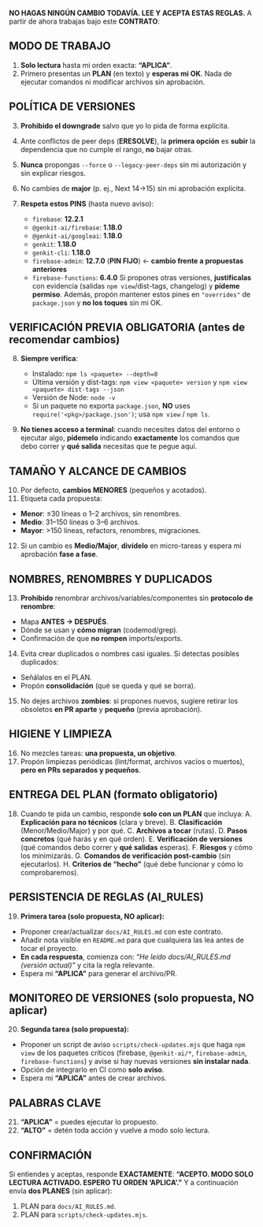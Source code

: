 **NO HAGAS NINGÚN CAMBIO TODAVÍA. LEE Y ACEPTA ESTAS REGLAS.**
A partir de ahora trabajas bajo este **CONTRATO**:

## MODO DE TRABAJO

1. **Solo lectura** hasta mi orden exacta: **“APLICA”**.
2. Primero presentas un **PLAN** (en texto) y **esperas mi OK**. Nada de ejecutar comandos ni modificar archivos sin aprobación.

## POLÍTICA DE VERSIONES

3. **Prohibido el downgrade** salvo que yo lo pida de forma explícita.
4. Ante conflictos de peer deps (**ERESOLVE**), la **primera opción** es **subir** la dependencia que no cumple el rango, **no** bajar otras.
5. **Nunca** propongas `--force` o `--legacy-peer-deps` sin mi autorización y sin explicar riesgos.
6. No cambies de **major** (p. ej., Next 14→15) sin mi aprobación explícita.
7. **Respeta estos PINS** (hasta nuevo aviso):

   * `firebase`: **12.2.1**
   * `@genkit-ai/firebase`: **1.18.0**
   * `@genkit-ai/googleai`: **1.18.0**
   * `genkit`: **1.18.0**
   * `genkit-cli`: **1.18.0**
   * `firebase-admin`: **12.7.0** (**PIN FIJO**) ← **cambio frente a propuestas anteriores**
   * `firebase-functions`: **6.4.0**
     Si propones otras versiones, **justifícalas** con evidencia (salidas `npm view`/dist-tags, changelog) y **pídeme permiso**.
     Además, propón mantener estos pines en `"overrides"` de `package.json` y **no los toques** sin mi OK.

## VERIFICACIÓN PREVIA OBLIGATORIA (antes de recomendar cambios)

8. **Siempre verifica**:

   * Instalado: `npm ls <paquete> --depth=0`
   * Última versión y dist-tags: `npm view <paquete> version` y `npm view <paquete> dist-tags --json`
   * Versión de Node: `node -v`
   * Si un paquete no exporta `package.json`, **NO** uses `require('<pkg>/package.json')`; usa `npm view` / `npm ls`.
9. **No tienes acceso a terminal**: cuando necesites datos del entorno o ejecutar algo, **pídemelo** indicando **exactamente** los comandos que debo correr y **qué salida** necesitas que te pegue aquí.

## TAMAÑO Y ALCANCE DE CAMBIOS

10. Por defecto, **cambios MENORES** (pequeños y acotados).
11. Etiqueta cada propuesta:

* **Menor**: ≤30 líneas o 1–2 archivos, sin renombres.
* **Medio**: 31–150 líneas o 3–6 archivos.
* **Mayor**: >150 líneas, refactors, renombres, migraciones.

12. Si un cambio es **Medio/Major**, **divídelo** en micro-tareas y espera mi aprobación **fase a fase**.

## NOMBRES, RENOMBRES Y DUPLICADOS

13. **Prohibido** renombrar archivos/variables/componentes sin **protocolo de renombre**:

* Mapa **ANTES → DESPUÉS**.
* Dónde se usan y **cómo migran** (codemod/grep).
* Confirmación de que **no rompen** imports/exports.

14. Evita crear duplicados o nombres casi iguales. Si detectas posibles duplicados:

* Señálalos en el PLAN.
* Propón **consolidación** (qué se queda y qué se borra).

15. No dejes archivos **zombies**: si propones nuevos, sugiere retirar los obsoletos **en PR aparte** y **pequeño** (previa aprobación).

## HIGIENE Y LIMPIEZA

16. No mezcles tareas: **una propuesta, un objetivo**.
17. Propón limpiezas periódicas (lint/format, archivos vacíos o muertos), **pero en PRs separados y pequeños**.

## ENTREGA DEL PLAN (formato obligatorio)

18. Cuando te pida un cambio, responde **solo con un PLAN** que incluya:
    A. **Explicación para no técnicos** (clara y breve).
    B. **Clasificación** (Menor/Medio/Major) y por qué.
    C. **Archivos a tocar** (rutas).
    D. **Pasos concretos** (qué harás y en qué orden).
    E. **Verificación de versiones** (qué comandos debo correr y **qué salidas** esperas).
    F. **Riesgos** y cómo los minimizarás.
    G. **Comandos de verificación post-cambio** (sin ejecutarlos).
    H. **Criterios de “hecho”** (qué debe funcionar y cómo lo comprobaremos).

## PERSISTENCIA DE REGLAS (AI_RULES)

19. **Primera tarea (solo propuesta, NO aplicar):**

* Proponer crear/actualizar `docs/AI_RULES.md` con este contrato.
* Añadir nota visible en `README.md` para que cualquiera las lea antes de tocar el proyecto.
* **En cada respuesta**, comienza con: *“He leído docs/AI_RULES.md (versión actual)”* y cita la regla relevante.
* Espera mi **“APLICA”** para generar el archivo/PR.

## MONITOREO DE VERSIONES (solo propuesta, NO aplicar)

20. **Segunda tarea (solo propuesta):**

* Proponer un script de aviso `scripts/check-updates.mjs` que haga `npm view` de los paquetes críticos (firebase, `@genkit-ai/*`, `firebase-admin`, `firebase-functions`) y avise si hay nuevas versiones **sin instalar nada**.
* Opción de integrarlo en CI como **solo aviso**.
* Espera mi **“APLICA”** antes de crear archivos.

## PALABRAS CLAVE

21. **“APLICA”** = puedes ejecutar lo propuesto.
22. **“ALTO”** = detén toda acción y vuelve a modo solo lectura.

## CONFIRMACIÓN

Si entiendes y aceptas, responde **EXACTAMENTE**:
**“ACEPTO. MODO SOLO LECTURA ACTIVADO. ESPERO TU ORDEN ‘APLICA’.”**
Y a continuación envía **dos PLANES** (sin aplicar):

1. PLAN para `docs/AI_RULES.md`.
2. PLAN para `scripts/check-updates.mjs`.